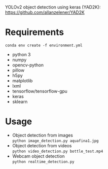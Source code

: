 YOLOv2 object detection using keras (YAD2K):
https://github.com/allanzelener/YAD2K
# Requirements
```conda env create -f environment.yml```
 * python 3
 * numpy
 * opencv-python
 * pillow
 * h5py
 * matplotlib
 * lxml
 * tensorflow/tensorflow-gpu
 * keras
 * sklearn
# Usage
* Object detection from images <br />
```python image_detection.py aquafina1.jpg```
* Object detection from videos <br />
```python video_detection.py bottle_test.mp4```
* Webcam object detection <br />
```python realtime_detection.py```
